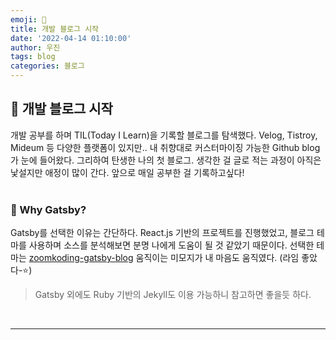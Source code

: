 ```yaml
---
emoji: 🦖
title: 개발 블로그 시작
date: '2022-04-14 01:10:00'
author: 우진
tags: blog
categories: 블로그
---
```


## 👋 개발 블로그 시작

개발 공부를 하며 TIL(Today I Learn)을 기록할 블로그를 탐색했다. Velog, Tistroy, Mideum 등 다양한 플랫폼이 있지만.. 내 취향대로 커스터마이징 가능한 Github blog가 눈에 들어왔다.
그리하여 탄생한 나의 첫 블로그. 생각한 걸 글로 적는 과정이 아직은 낯설지만 애정이 많이 간다. 앞으로 매일 공부한 걸 기록하고싶다!
<br/><br/>

### 🚀 Why Gatsby?

Gatsby를 선택한 이유는 간단하다. React.js 기반의 프로젝트를 진행했었고, 블로그 테마를 사용하며 소스를 분석해보면 분명 나에게 도움이 될 것 같았기 때문이다.
선택한 테마는 [zoomkoding-gatsby-blog](https://github.com/zoomKoding/zoomkoding-gatsby-blog) 움직이는 미모지가 내 마음도 움직였다. (라임 좋았다-⭐️)

> Gatsby 외에도 Ruby 기반의 Jekyll도 이용 가능하니 참고하면 좋을듯 하다.

<br/>

---
